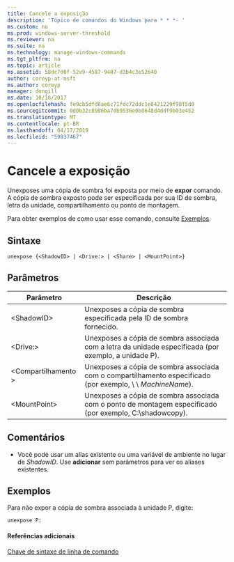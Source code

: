 ```yaml
---
title: Cancele a exposição
description: 'Tópico de comandos do Windows para * * *- '
ms.custom: na
ms.prod: windows-server-threshold
ms.reviewer: na
ms.suite: na
ms.technology: manage-windows-commands
ms.tgt_pltfrm: na
ms.topic: article
ms.assetid: 58dc7d0f-52e9-4587-9487-d3b4c3e52640
author: coreyp-at-msft
ms.author: coreyp
manager: dongill
ms.date: 10/16/2017
ms.openlocfilehash: fe9cb5dfd8ae6c71fdc72ddc1e8421229f98f5d0
ms.sourcegitcommit: 0d0b32c8986ba7db9536e0b8648d4ddf9b03e452
ms.translationtype: MT
ms.contentlocale: pt-BR
ms.lasthandoff: 04/17/2019
ms.locfileid: "59837467"
---
```

# <a name="unexpose"></a>Cancele a exposição



Unexposes uma cópia de sombra foi exposta por meio de **expor** comando. A cópia de sombra exposto pode ser especificada por sua ID de sombra, letra da unidade, compartilhamento ou ponto de montagem.

Para obter exemplos de como usar esse comando, consulte [Exemplos](#BKMK_examples).

## <a name="syntax"></a>Sintaxe

```
unexpose {<ShadowID> | <Drive:> | <Share> | <MountPoint>}
```

## <a name="parameters"></a>Parâmetros

|Parâmetro|Descrição|
|---------|-----------|
|\<ShadowID>|Unexposes a cópia de sombra especificada pela ID de sombra fornecido.|
|\<Drive:>|Unexposes a cópia de sombra associada com a letra da unidade especificada (por exemplo, a unidade P).|
|\<Compartilhamento >|Unexposes a cópia de sombra associada com o compartilhamento especificado (por exemplo, \\ \\ *MachineName*\).|
|\<MountPoint>|Unexposes a cópia de sombra associada com o ponto de montagem especificado (por exemplo, C:\shadowcopy\).|

## <a name="remarks"></a>Comentários

-   Você pode usar um alias existente ou uma variável de ambiente no lugar de *ShadowID*. Use **adicionar** sem parâmetros para ver os aliases existentes.

## <a name="BKMK_examples"></a>Exemplos

Para não expor a cópia de sombra associada à unidade P, digite:
```
unexpose P:
```

#### <a name="additional-references"></a>Referências adicionais

[Chave de sintaxe de linha de comando](command-line-syntax-key.md)